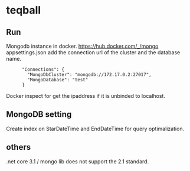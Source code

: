 # teqball

## Run
Mongodb instance in docker. https://hub.docker.com/_/mongo
appsettings.json add the connection url of the cluster and the database name. 

```
      "Connections": {
        "MongoDbCluster": "mongodb://172.17.0.2:27017",
        "MongoDatabase": "test"
      }
```
Docker inspect for get the ipaddress if it is unbinded to localhost.

## MongoDB setting
Create index on StarDateTime and EndDateTime for query optimalization.

## others
.net core 3.1 / mongo lib does not support the 2.1 standard.
